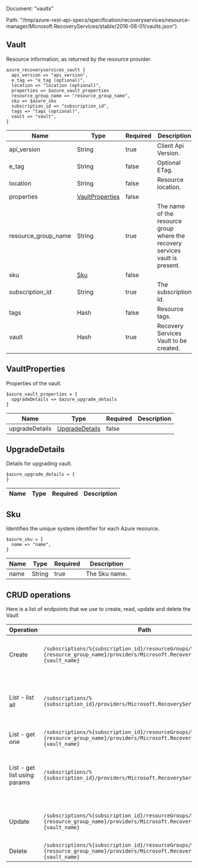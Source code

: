 Document: "vaults"


Path: "/tmp/azure-rest-api-specs/specification/recoveryservices/resource-manager/Microsoft.RecoveryServices/stable/2016-06-01/vaults.json")

## Vault

Resource information, as returned by the resource provider.

```puppet
azure_recoveryservices_vault {
  api_version => "api_version",
  e_tag => "e_tag (optional)",
  location => "location (optional)",
  properties => $azure_vault_properties
  resource_group_name => "resource_group_name",
  sku => $azure_sku
  subscription_id => "subscription_id",
  tags => "tags (optional)",
  vault => "vault",
}
```

| Name        | Type           | Required       | Description       |
| ------------- | ------------- | ------------- | ------------- |
|api_version | String | true | Client Api Version. |
|e_tag | String | false | Optional ETag. |
|location | String | false | Resource location. |
|properties | [VaultProperties](#vaultproperties) | false |  |
|resource_group_name | String | true | The name of the resource group where the recovery services vault is present. |
|sku | [Sku](#sku) | false |  |
|subscription_id | String | true | The subscription Id. |
|tags | Hash | false | Resource tags. |
|vault | Hash | true | Recovery Services Vault to be created. |
        
## VaultProperties

Properties of the vault.

```puppet
$azure_vault_properties = {
  upgradeDetails => $azure_upgrade_details
}
```

| Name        | Type           | Required       | Description       |
| ------------- | ------------- | ------------- | ------------- |
|upgradeDetails | [UpgradeDetails](#upgradedetails) | false |  |
        
## UpgradeDetails

Details for upgrading vault.

```puppet
$azure_upgrade_details = {
}
```

| Name        | Type           | Required       | Description       |
| ------------- | ------------- | ------------- | ------------- |
        
## Sku

Identifies the unique system identifier for each Azure resource.

```puppet
$azure_sku = {
  name => "name",
}
```

| Name        | Type           | Required       | Description       |
| ------------- | ------------- | ------------- | ------------- |
|name | String | true | The Sku name. |



## CRUD operations

Here is a list of endpoints that we use to create, read, update and delete the Vault

| Operation | Path | Verb | Description | OperationID |
| ------------- | ------------- | ------------- | ------------- | ------------- |
|Create|`/subscriptions/%{subscription_id}/resourceGroups/%{resource_group_name}/providers/Microsoft.RecoveryServices/vaults/%{vault_name}`|Put|Creates or updates a Recovery Services vault.|Vaults_CreateOrUpdate|
|List - list all|`/subscriptions/%{subscription_id}/providers/Microsoft.RecoveryServices/vaults`|Get|Fetches all the resources of the specified type in the subscription.|Vaults_ListBySubscriptionId|
|List - get one|`/subscriptions/%{subscription_id}/resourceGroups/%{resource_group_name}/providers/Microsoft.RecoveryServices/vaults/%{vault_name}`|Get|Get the Vault details.|Vaults_Get|
|List - get list using params|`/subscriptions/%{subscription_id}/providers/Microsoft.RecoveryServices/vaults`|Get|Fetches all the resources of the specified type in the subscription.|Vaults_ListBySubscriptionId|
|Update|`/subscriptions/%{subscription_id}/resourceGroups/%{resource_group_name}/providers/Microsoft.RecoveryServices/vaults/%{vault_name}`|Put|Creates or updates a Recovery Services vault.|Vaults_CreateOrUpdate|
|Delete|`/subscriptions/%{subscription_id}/resourceGroups/%{resource_group_name}/providers/Microsoft.RecoveryServices/vaults/%{vault_name}`|Delete|Deletes a vault.|Vaults_Delete|
